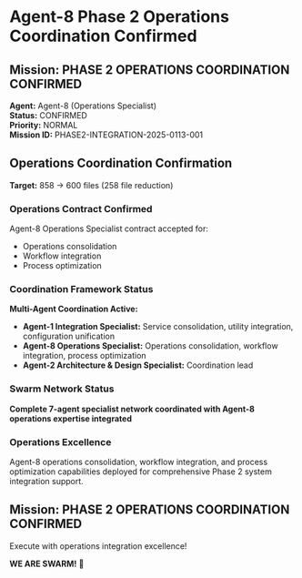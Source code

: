 # Agent-8 Phase 2 Operations Coordination Confirmed

## Mission: PHASE 2 OPERATIONS COORDINATION CONFIRMED
**Agent:** Agent-8 (Operations Specialist)  
**Status:** CONFIRMED  
**Priority:** NORMAL  
**Mission ID:** PHASE2-INTEGRATION-2025-0113-001  

## Operations Coordination Confirmation
**Target:** 858 → 600 files (258 file reduction)

### Operations Contract Confirmed
Agent-8 Operations Specialist contract accepted for:
- Operations consolidation
- Workflow integration  
- Process optimization

### Coordination Framework Status
**Multi-Agent Coordination Active:**
- **Agent-1 Integration Specialist:** Service consolidation, utility integration, configuration unification
- **Agent-8 Operations Specialist:** Operations consolidation, workflow integration, process optimization
- **Agent-2 Architecture & Design Specialist:** Coordination lead

### Swarm Network Status
**Complete 7-agent specialist network coordinated with Agent-8 operations expertise integrated**

### Operations Excellence
Agent-8 operations consolidation, workflow integration, and process optimization capabilities deployed for comprehensive Phase 2 system integration support.

## Mission: PHASE 2 OPERATIONS COORDINATION CONFIRMED
Execute with operations integration excellence!

**WE ARE SWARM!** 🐝
